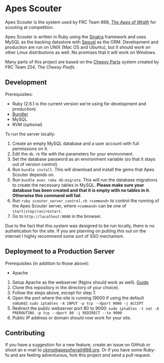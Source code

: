 # Apes Scouter 

Apes Scouter is the system used by FRC Team 668, [*The Apes of Wrath*](http://apesofwrath668.org/) for scouting at competition. 

Apes Scouter is written in Ruby using the [Sinatra](http://sinatrarb.com) framework and uses MySQL as the
backing datastore with [Sequel](http://sequel.jeremyevans.net/) as the ORM. Development and production are run on 
UNIX (Mac OS and Ubuntu), but it should work on other Linux distributions as well. No promises that it will work on Windows.

Many parts of this project are based on the [Cheesy Parts](https://github.com/Team254/cheesy-parts) system created by FRC Team 254, *The Cheesy Poofs*.

## Development

Prerequisites:

* Ruby (2.6.1 is the current version we're using for development and production)
* [Bundler](http://gembundler.com)
* MySQL
* RVM (optional)

To run the server locally:

1. Create an empty MySQL database and a user account with full permissions on it.
1. Edit the `db.rb` file with the parameters for your environment.
1. Set the database password as an environment variable (so that it stays out of version control).
1. Run `bundle install`. This will download and install the gems that Apes Scouter depends on.
1. Run `bundle exec rake db:migrate`. This will run the database migrations to create the necessary tables in
MySQL. **Please make sure your database has been created and that it is empty with no tables in it. Otherwise this command will fail**.
1. Run `ruby scouter_server_control.rb <command>` to control the running of the Apes Scouter server, where `<command>` can be one of `start|stop|run|restart`.
1. Go to `http://localhost:9000` in the browser.

Due to the fact that this system was designed to be run locally, there is no authetication for the site. If you are planning on putting this out on the internet I highly recommend some sort of SSO mechanism.

## Deployment to a Production Server

Prerequisites (in addition to those above):

* Apache

1. Setup Apache as the webserver (Nginx should work as well). [Guide](https://www.digitalocean.com/community/tutorials/how-to-install-the-apache-web-server-on-debian-9)
1. Clone this repository in the directory of your choice).
1. Follow the steps above, except for step 7.
1. Open the port where the site is running (9000 if using the default values): `sudo iptables -A INPUT -p tcp --dport 9000 -j ACCEPT`
1. Redirect the public webserver port 80 to 9000: `sudo iptables -t nat -A PREROUTING -p tcp --dport 80 -j REDIRECT --to 9000`
1. Public IP address or domain should now work for your site.

## Contributing

If you have a suggestion for a new feature, create an issue on GitHub or shoot an e-mail to
[cking@apesofwrath668.org](mailto:cking@apesofwrath668.org). Or if you have some Ruby-fu and are feeling adventurous,
fork this project and send a pull request.

